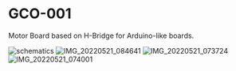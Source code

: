 # GCO-001
Motor Board based on H-Bridge  for Arduino-like boards.

![schematics](https://user-images.githubusercontent.com/52462865/169639984-44152f27-ed10-46da-8e00-7c726b22c856.png)
![IMG_20220521_084641](https://user-images.githubusercontent.com/52462865/169639641-ccdb1fa3-f7e8-442c-84b6-270ce1f6f7b2.jpg)
![IMG_20220521_073724](https://user-images.githubusercontent.com/52462865/169639496-c9dbcbd9-7ea2-4c5e-a0a1-476863d60439.jpg)
![IMG_20220521_074001](https://user-images.githubusercontent.com/52462865/169639498-e937be4b-5467-4fd9-8a48-71627efc1b26.jpg)


